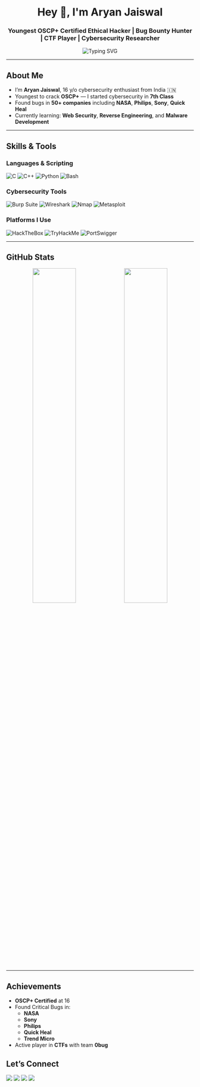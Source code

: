 <!-- Banner -->
<h1 align="center">Hey 👋, I'm Aryan Jaiswal</h1>
<h3 align="center">Youngest OSCP+ Certified Ethical Hacker | Bug Bounty Hunter | CTF Player | Cybersecurity Researcher</h3>

<p align="center">
  <img src="https://readme-typing-svg.herokuapp.com?font=Fira+Code&duration=3000&pause=1000&center=true&vCenter=true&width=435&lines=Cybersecurity+Wizard;OSCP%2B+Certified+at+16;Hall+of+Fame+%40+NASA%2C+Sony%2C+Philips;Reverse+Engineer+%7C+CTF+Player+%7C+Content+Creator" alt="Typing SVG" />
</p>

---

## About Me

- I’m **Aryan Jaiswal**, 16 y/o cybersecurity enthusiast from India 🇮🇳  
- Youngest to crack **OSCP+** — I started cybersecurity in **7th Class**  
- Found bugs in **50+ companies** including **NASA**, **Philips**, **Sony**, **Quick Heal**  
- Currently learning: **Web Security**, **Reverse Engineering**, and **Malware Development**  

---

## Skills & Tools

### Languages & Scripting
![C](https://img.shields.io/badge/-C-00599C?style=flat&logo=C)
![C++](https://img.shields.io/badge/-C++-00599C?style=flat&logo=cplusplus)
![Python](https://img.shields.io/badge/-Python-3776AB?style=flat&logo=python)
![Bash](https://img.shields.io/badge/-Bash-4EAA25?style=flat&logo=gnubash)

### Cybersecurity Tools
![Burp Suite](https://img.shields.io/badge/-Burp%20Suite-ff5722?style=flat&logo=burpsuite)
![Wireshark](https://img.shields.io/badge/-Wireshark-1679A7?style=flat&logo=wireshark)
![Nmap](https://img.shields.io/badge/-Nmap-4682B4?style=flat)
![Metasploit](https://img.shields.io/badge/-Metasploit-000000?style=flat)

### Platforms I Use
![HackTheBox](https://img.shields.io/badge/-HackTheBox-9FEF00?style=flat&logo=hackthebox)
![TryHackMe](https://img.shields.io/badge/-TryHackMe-212C42?style=flat&logo=tryhackme)
![PortSwigger](https://img.shields.io/badge/-PortSwigger-orange?style=flat)

---

## GitHub Stats

<p align="center">
  <img width="48%" src="https://github-readme-stats.vercel.app/api?username=aryanjaiswal&show_icons=true&theme=radical" />
  <img width="48%" src="https://github-readme-streak-stats.herokuapp.com/?user=aryanjaiswal&theme=radical" />
</p>

---

## Achievements

- **OSCP+ Certified** at 16
- Found Critical Bugs in:
  - **NASA**
  - **Sony**
  - **Philips**
  - **Quick Heal**
  - **Trend Micro**
- Active player in **CTFs** with team **0bug**

## Let’s Connect

<p align="left">
  <a href="https://linkedin.com/in/aryan-jaiswal-57b42a218"><img src="https://img.shields.io/badge/-Aryan%20Jaiswal-blue?style=flat&logo=linkedin"></a>
  <a href="mailto:aryan351985@gmail.com"><img src="https://img.shields.io/badge/-Gmail-D14836?style=flat&logo=gmail&logoColor=white"></a>
  <a href="https://twitter.com/aryan351985"><img src="https://img.shields.io/badge/-Twitter-1DA1F2?style=flat&logo=twitter&logoColor=white"></a>
  <a href="https://tryhackme.com/p/NovA"><img src="https://img.shields.io/badge/-TryHackMe-E5E5E5?style=flat&logo=tryhackme"></a>
</p>
